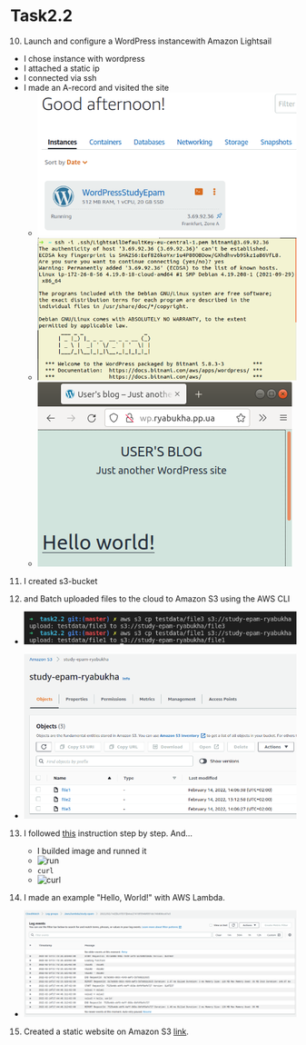 # Task2.2

10. Launch and configure a WordPress instancewith Amazon Lightsail

- I chose instance with wordpress
- I attached a static ip
- I connected via ssh
- I made an A-record and visited the site
  - ![10.1](assets/10.1.png)
  - ![10.2](assets/10.2.png)
  - ![10.3](assets/10.3.png)

11. I created s3-bucket

12. and Batch uploaded files to the cloud to Amazon S3 using the AWS CLI

- ![12.1](assets/12.1.png)

- ![12.2](assets/12.2.png)

13. I followed [this](https://docs.aws.amazon.com/AmazonECS/latest/userguide/docker-basics.html) instruction step by step. And...
    - I builded image and runned it
    - ![run](assets/13.1.png)
    - `curl`
    - ![curl](assets/13.2.png)

14. I made an example "Hello, World!" with AWS Lambda.

- ![14.1](assets/14.1.png)

15. Created a static website on Amazon S3 [link](https://ryabukha.pp.ua/study-epam.html).

